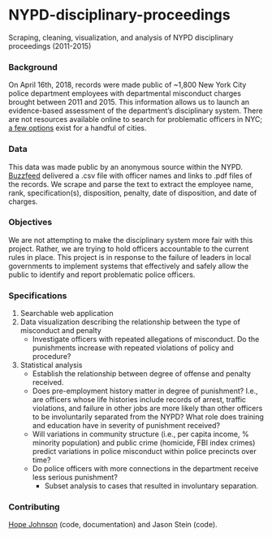 # NYPD-disciplinary-proceedings
Scraping, cleaning, visualization, and analysis of NYPD disciplinary proceedings (2011-2015)

### Background
On April 16th, 2018, records were made public of ~1,800 New York City police department employees with departmental misconduct charges brought between 2011 and 2015. This information allows us to launch an evidence-based assessment of the department’s disciplinary system. There are not resources available online to search for problematic officers in NYC; [a few options](https://openoversight.lucyparsonslabs.com/about "OpenOversight") exist for a handful of cities. 

### Data
This data was made public by an anonymous source within the NYPD. [Buzzfeed](https://www.buzzfeed.com/kendalltaggart/nypd-police-misconduct-database?utm_term=.mvV5dKZp0#.xcqdjR5Xw) delivered a .csv file with officer names and links to .pdf files of the records. We scrape and parse the text to extract the employee name, rank, specification(s), disposition, penalty, date of disposition, and date of charges. 

### Objectives 

We are not attempting to make the disciplinary system more fair with this project. Rather, we are trying to hold officers accountable to the current rules in place. This project is in response to the failure of leaders in local governments to implement systems that effectively and safely allow the public to identify and report problematic police officers.

### Specifications
1. Searchable web application
2. Data visualization describing the relationship between the type of misconduct and penalty
    * Investigate officers with repeated allegations of misconduct. Do the punishments increase with repeated violations of policy and procedure?
3. Statistical analysis
    * Establish the relationship between degree of offense and penalty received.
    * Does pre-employment history matter in degree of punishment? I.e., are officers whose life histories include records of arrest, traffic violations, and failure in other jobs are more likely than other officers to be involuntarily separated from the NYPD? What role does training and education have in severity of punishment received? 
    * Will variations in community structure (i.e., per capita income, % minority population) and public crime (homicide, FBI index crimes) predict variations in police misconduct within police precincts over time?
    * Do police officers with more connections in the department receive less serious punishment? 
      * Subset analysis to cases that resulted in involuntary separation. 
      
### Contributing
[Hope Johnson](hopecaneel@gmail.com) (code, documentation) and Jason Stein (code). 


